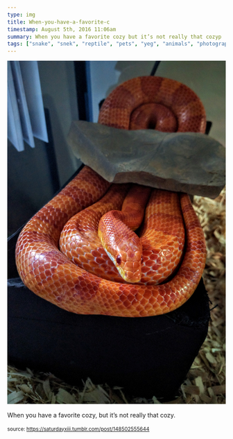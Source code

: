 ```yaml
---
type: img
title: When-you-have-a-favorite-c
timestamp: August 5th, 2016 11:06am
summary: When you have a favorite cozy but it’s not really that cozyp 
tags: ["snake", "snek", "reptile", "pets", "yeg", "animals", "photography"]
---
```

<img src="../media/148502555644.jpg"/>
                                                                                          
When you have a favorite cozy, but it’s not really that cozy.
 
                                    
                
                
                
                
                                
<small>source: https://saturdayxiii.tumblr.com/post/148502555644</small>